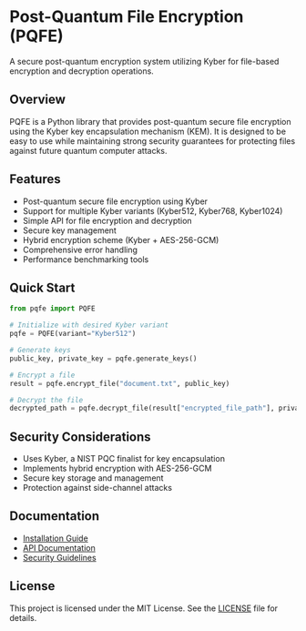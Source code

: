 # Post-Quantum File Encryption (PQFE)

A secure post-quantum encryption system utilizing Kyber for file-based encryption and decryption operations.

## Overview

PQFE is a Python library that provides post-quantum secure file encryption using the Kyber key encapsulation mechanism (KEM). It is designed to be easy to use while maintaining strong security guarantees for protecting files against future quantum computer attacks.

## Features

- Post-quantum secure file encryption using Kyber
- Support for multiple Kyber variants (Kyber512, Kyber768, Kyber1024)
- Simple API for file encryption and decryption
- Secure key management
- Hybrid encryption scheme (Kyber + AES-256-GCM)
- Comprehensive error handling
- Performance benchmarking tools

## Quick Start

```python
from pqfe import PQFE

# Initialize with desired Kyber variant
pqfe = PQFE(variant="Kyber512")

# Generate keys
public_key, private_key = pqfe.generate_keys()

# Encrypt a file
result = pqfe.encrypt_file("document.txt", public_key)

# Decrypt the file
decrypted_path = pqfe.decrypt_file(result["encrypted_file_path"], private_key)
```

## Security Considerations

- Uses Kyber, a NIST PQC finalist for key encapsulation
- Implements hybrid encryption with AES-256-GCM
- Secure key storage and management
- Protection against side-channel attacks

## Documentation

- [Installation Guide](installation.md)
- [API Documentation](api.md)
- [Security Guidelines](security.md)

## License

This project is licensed under the MIT License. See the [LICENSE](../LICENSE) file for details. 